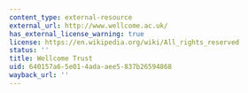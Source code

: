```yaml
---
content_type: external-resource
external_url: http://www.wellcome.ac.uk/
has_external_license_warning: true
license: https://en.wikipedia.org/wiki/All_rights_reserved
status: ''
title: Wellcome Trust
uid: 640157a6-5e01-4ada-aee5-837b26594868
wayback_url: ''
---
```

